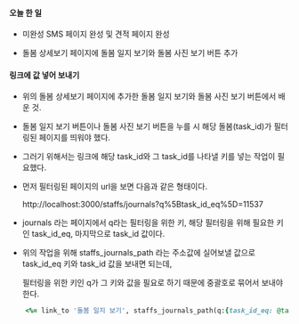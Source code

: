 #### 오늘 한 일 
- 미완성 SMS 페이지 완성 및 견적 페이지 완성

- 돌봄 상세보기 페이지에 돌봄 일지 보기와 돌봄 사진 보기 버튼 추가 


#### 링크에 값 넣어 보내기 
- 위의 돌봄 상세보기 페이지에 추가한 돌봄 일지 보기와 돌봄 사진 보기 버튼에서 배운 것.

- 돌봄 일지 보기 버튼이나 돌봄 사진 보기 버튼을 누를 시 해당 돌봄(task_id)가 필터링된 페이지를 띄워야 했다. 

- 그러기 위해서는 링크에 해당 task_id와 그 task_id를 나타낼 키를 넣는 작업이 필요했다.

- 먼저 필터링된 페이지의 url을 보면 다음과 같은 형태이다. 

    http://localhost:3000/staffs/journals?q%5Btask_id_eq%5D=11537

- journals 라는 페이지에서 q라는 필터링을 위한 키, 해당 필터링을 위해 필요한 키인 task_id_eq, 마지막으로 task_id 값이다. 
- 위의 작업을 위해 staffs_journals_path 라는 주소값에 실어보낼 값으로 task_id_eq 키와 task_id 값을 보내면 되는데, <br>

  필터링을 위한 키인 q가 그 키와 값을 필요로 하기 때문에 중괄호로 묶어서 보내야한다. 
  
  
```ruby
    <%= link_to '돌봄 일지 보기', staffs_journals_path(q:{task_id_eq: @task.id}), class: "ui button" %>
```
